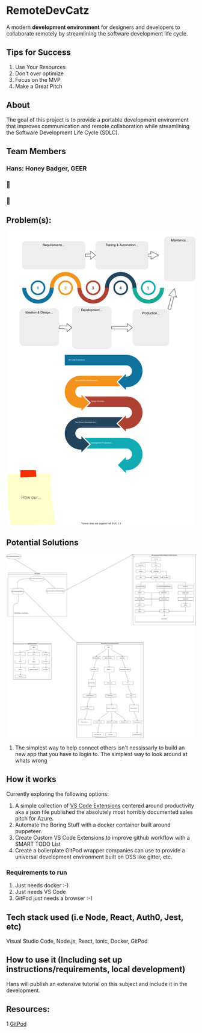 # RemoteDevCatz
A modern **development environment** for designers and developers to collaborate remotely by streamlining the software development life cycle.

## Tips for Success
1. Use Your Resources
2. Don't over optimize
3. Focus on the MVP
4. Make a Great Pitch


## About
The goal of this project is to provide a portable development environment that improves communication and remote collaboration while streamlining the Software Development Life Cycle (SDLC).

## Team Members

### Hans: Honey Badger, GEER
### 👻
### 👻


## Problem(s):
[![Software Development Life Cycle](CollaborationTemplates/SDLC.drawio.svg)]()

## Potential Solutions
[![Software Development Life Cycle](CollaborationTemplates/Overview.drawio.svg)]()

1. The simplest way to help connect others
isn't nessissarly to build an new app that you have to login to. The simplest way to look around at whats wrong

## How it works
Currently exploring the following options:
1. A simple collection of [VS Code Extensions](https://marketplace.visualstudio.com/items?itemName=HansBashesMS.covid-working) centered around productivity aka a json file published the absolutely most horribly documented sales pitch for Azure.
2. Automate the Boring Stuff with a docker container built around puppeteer.
2. Create Custom VS Code Extensions to improve github workflow with a SMART TODO List
3. Create a boilerplate GitPod wrapper companies can use to provide a universal development environment built on OSS like gitter, etc.

### Requirements to run
1. Just needs docker :-)
2. Just needs VS Code
3. GitPod just needs a browser :-) 


## Tech stack used (i.e Node, React, Auth0, Jest, etc)
Visual Studio Code, Node.js, React, Ionic, Docker, GitPod


## How to use it (Including set up instructions/requirements, local development)
Hans will publish an extensive tutorial on this subject and include it in the development.


## Resources:
1 [GitPod](https://www.gitpod.io/blog/gitpodify/)